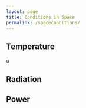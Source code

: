 ```yaml
---
layout: page
title: Conditions in Space
permalink: /spaceconditions/
---
```


## Temperature
o
## Radiation

## Power
